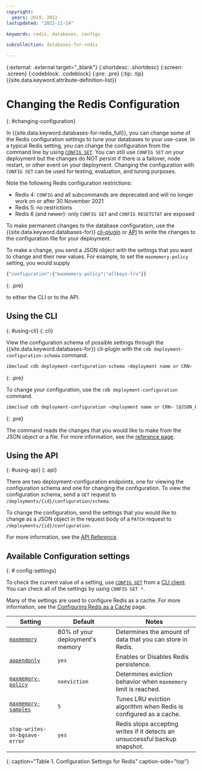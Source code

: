 ```yaml
---
copyright:
  years: 2019, 2022
lastupdated: "2022-11-14"

keywords: redis, databases, configs

subcollection: databases-for-redis

---
```


{:external: .external target="_blank"}
{:shortdesc: .shortdesc}
{:screen: .screen}
{:codeblock: .codeblock}
{:pre: .pre}
{:tip: .tip}
{{site.data.keyword.attribute-definition-list}}

# Changing the Redis Configuration
{: #changing-configuration}

In {{site.data.keyword.databases-for-redis_full}}, you can change some of the Redis configuration settings to tune your databases to your use-case. In a typical Redis setting, you can change the configuration from the command line by using [`CONFIG SET`](https://redis.io/commands/config-set). You can still use `CONFIG SET` on your deployment but the changes do NOT persist if there is a failover, node restart, or other event on your deployment. Changing the configuration with `CONFIG SET` can be used for testing, evaluation, and tuning purposes.

Note the following Redis configuration restrictions: 
* Redis 4:  `CONFIG` and all subcommands are deprecated and will no longer work on or after 30 November 2021
* Redis 5: no restrictions
* Redis 6 (and newer): only `CONFIG GET` and `CONFIG RESETSTAT` are exposed

To make permanent changes to the database configuration, use the {{site.data.keyword.databases-for}} [cli-plugin](/docs/databases-cli-plugin?topic=databases-cli-plugin-cdb-reference#deployment-configuration) or [API](https://{DomainName}/apidocs/cloud-databases-api#change-your-database-configuration) to write the changes to the configuration file for your deployment. 

To make a change, you send a JSON object with the settings that you want to change and their new values. For example, to set the `maxmemory-policy` setting, you would supply 
```sh
{"configuration":{"maxmemory-policy":"allkeys-lru"}}
```
{: .pre}

to either the CLI or to the API. 

## Using the CLI
{: #using-cli}
{: cli}

View the configuration schema of possible settings through the {{site.data.keyword.databases-for}} cli-plugin with the `cdb deployment-configuration-schema` command.
```sh
ibmcloud cdb deployment-configuration-schema <deployment name or CRN>
```
{: .pre}

To change your configuration, use the `cdb deployment-configuration` command. 
```sh
ibmcloud cdb deployment-configuration <deployment name or CRN> [@JSON_FILE | JSON_STRING]
```
{: .pre}

The command reads the changes that you would like to make from the JSON object or a file. For more information, see the [reference page](/docs/databases-cli-plugin?topic=databases-cli-plugin-cdb-reference#deployment-configuration).

## Using the API
{: #using-api}
{: api}

There are two deployment-configuration endpoints, one for viewing the configuration schema and one for changing the configuration. To view the configuration schema, send a `GET` request to `/deployments/{id}/configuration/schema`.

To change the configuration, send the settings that you would like to change as a JSON object in the request body of a `PATCH` request to `/deployments/{id}/configuration`.

For more information, see the [API Reference](https://cloud.ibm.com/apidocs/cloud-databases-api#change-your-database-configuration).


## Available Configuration settings
{: # config-settings}

To check the current value of a setting, use [`CONFIG GET`](https://redis.io/commands/config-get) from a [CLI client](/docs/databases-for-redis?topic=databases-for-redis-connecting-cli-client). You can check all of the settings by using `CONFIG GET *`.

Many of the settings are used to configure Redis as a cache. For more information, see the [Configuring Redis as a Cache](/docs/databases-for-redis?topic=databases-for-redis-redis-cache) page.

| Setting | Default | Notes | 
| ---------- | ----- | ----------- | 
| [`maxmemory`](https://redis.io/topics/memory-optimization#memory-allocation) | 80% of your deployment's memory | Determines the amount of data that you can store in Redis. | 
| [`appendonly`](https://redis.io/topics/persistence#append-only-file)| `yes` | Enables or Disables Redis persistence. | 
| [`maxmemory-policy`](https://redis.io/topics/lru-cache#eviction-policies) |`noeviction` | Determines eviction behavior when `maxmemory` limit is reached. | 
| [`maxmemory-samples`](https://redis.io/topics/lru-cache#approximated-lru-algorithm) | `5`| Tunes LRU eviction algorithm when Redis is configured as a cache. | 
| `stop-writes-on-bgsave-error` | `yes` | Redis stops accepting writes if it detects an unsuccessful backup snapshot.  | 
{: caption="Table 1. Configuration Settings for Redis" caption-side="top"}
